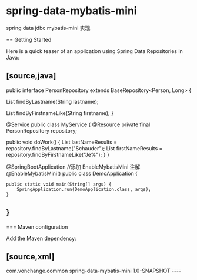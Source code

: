 # spring-data-mybatis-mini
spring data  jdbc mybatis-mini 实现

== Getting Started

Here is a quick teaser of an application using Spring Data Repositories in Java:

[source,java]
----
public interface PersonRepository extends BaseRepository<Person, Long> {


  List<Person> findByLastname(String lastname);


  List<Person> findByFirstnameLike(String firstname);
}

@Service
public class MyService {
  @Resource
  private final PersonRepository repository;

  public void doWork() {
    List<Person> lastNameResults = repository.findByLastname("Schauder");
    List<Person> firstNameResults = repository.findByFirstnameLike("Je%");
 }
}

@SpringBootApplication
//添加 EnableMybatisMini 注解
@EnableMybatisMini()
public class DemoApplication {

    public static void main(String[] args) {
        SpringApplication.run(DemoApplication.class, args);
    }

}
----

=== Maven configuration

Add the Maven dependency:

[source,xml]
----
<dependency>
  <groupId>com.vonchange.common</groupId>
  <artifactId>spring-data-mybatis-mini</artifactId>
  <version>1.0-SNAPSHOT</version>
</dependency>
----
